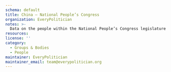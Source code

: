 ```yaml
---
schema: default
title: China — National People’s Congress
organization: EveryPolitician
notes: >-
  Data on the people within the National People’s Congress legislature of China.
resources:
license: ''
category:
  - Groups & Bodies
  - People
maintainer: EveryPolitician
maintainer_email: team@everypolitician.org
---
```

